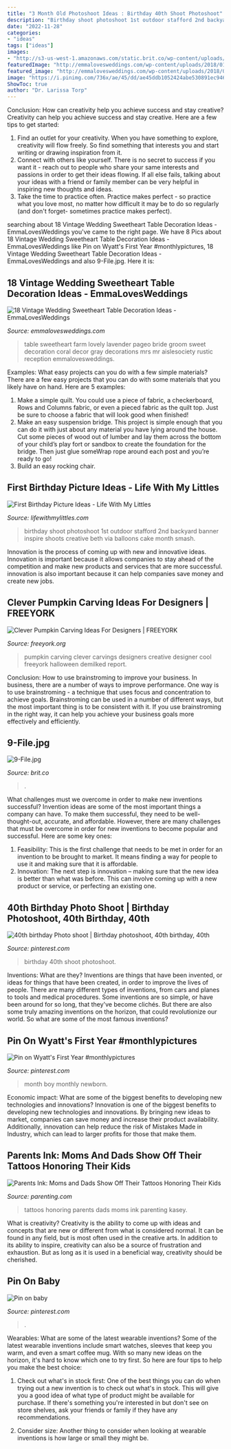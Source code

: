 ```yaml
---
title: "3 Month Old Photoshoot Ideas : Birthday 40th Shoot Photoshoot"
description: "Birthday shoot photoshoot 1st outdoor stafford 2nd backyard banner inspire shoots creative beth via balloons cake month smash"
date: "2022-11-28"
categories:
- "ideas"
tags: ["ideas"]
images:
- "http://s3-us-west-1.amazonaws.com/static.brit.co/wp-content/uploads/2013/08/9-File.jpg"
featuredImage: "http://emmalovesweddings.com/wp-content/uploads/2018/01/Mr.-Mrs.-vintage-sweetheart-table-ideas.jpg"
featured_image: "http://emmalovesweddings.com/wp-content/uploads/2018/01/Mr.-Mrs.-vintage-sweetheart-table-ideas.jpg"
image: "https://i.pinimg.com/736x/ae/45/dd/ae45ddb1052424abe530891ec946821e---month-old-baby-pictures-monthly-pictures.jpg"
ShowToc: true
author: "Dr. Larissa Torp"
---
```



Conclusion: How can creativity help you achieve success and stay creative?
Creativity can help you achieve success and stay creative. Here are a few tips to get started: 
1. Find an outlet for your creativity. When you have something to explore, creativity will flow freely. So find something that interests you and start writing or drawing inspiration from it. 
2. Connect with others like yourself. There is no secret to success if you want it - reach out to people who share your same interests and passions in order to get their ideas flowing. If all else fails, talking about your ideas with a friend or family member can be very helpful in inspiring new thoughts and ideas. 
3. Take the time to practice often. Practice makes perfect - so practice what you love most, no matter how difficult it may be to do so regularly (and don't forget- sometimes practice makes perfect).

	

		
searching about 18 Vintage Wedding Sweetheart Table Decoration Ideas - EmmaLovesWeddings you've came to the right page. We have 8 Pics about 18 Vintage Wedding Sweetheart Table Decoration Ideas - EmmaLovesWeddings like Pin on Wyatt&#039;s First Year #monthlypictures, 18 Vintage Wedding Sweetheart Table Decoration Ideas - EmmaLovesWeddings and also 9-File.jpg. Here it is:
		
    
## 18 Vintage Wedding Sweetheart Table Decoration Ideas - EmmaLovesWeddings

<img loading=lazy src="http://emmalovesweddings.com/wp-content/uploads/2018/01/Mr.-Mrs.-vintage-sweetheart-table-ideas.jpg" onerror="this.onerror=null;this.src='https://tse4.mm.bing.net/th?id=OIP.iL1P3e0qd1hEW9tzclO20wHaLH&amp;pid=15.1';" alt="18 Vintage Wedding Sweetheart Table Decoration Ideas - EmmaLovesWeddings">

_Source: emmalovesweddings.com_

>table sweetheart farm lovely lavender pageo bride groom sweet decoration coral decor gray decorations mrs mr aislesociety rustic reception emmalovesweddings. 

	

Examples: What easy projects can you do with a few simple materials?
There are a few easy projects that you can do with some materials that you likely have on hand. Here are 5 examples:
1. Make a simple quilt. You could use a piece of fabric, a checkerboard, Rows and Columns fabric, or even a pieced fabric as the quilt top. Just be sure to choose a fabric that will look good when finished! 
2. Make an easy suspension bridge. This project is simple enough that you can do it with just about any material you have lying around the house. Cut some pieces of wood out of lumber and lay them across the bottom of your child’s play fort or sandbox to create the foundation for the bridge. Then just glue someWrap rope around each post and you’re ready to go! 
3. Build an easy rocking chair.

    
## First Birthday Picture Ideas - Life With My Littles

<img loading=lazy src="https://i0.wp.com/farm1.staticflickr.com/616/20738847472_71edc87d1f_c.jpg?resize=533%2C800&amp;ssl=1" onerror="this.onerror=null;this.src='https://tse1.mm.bing.net/th?id=OIP.515MXH0RfHrVTVVEwUo3lgHaLH&amp;pid=15.1';" alt="First Birthday Picture Ideas - Life With My Littles">

_Source: lifewithmylittles.com_

>birthday shoot photoshoot 1st outdoor stafford 2nd backyard banner inspire shoots creative beth via balloons cake month smash. 

	

Innovation is the process of coming up with new and innovative ideas. Innovation is important because it allows companies to stay ahead of the competition and make new products and services that are more successful. innovation is also important because it can help companies save money and create new jobs.

    
## Clever Pumpkin Carving Ideas For Designers | FREEYORK

<img loading=lazy src="https://cdn.freeyork.org/wp-content/uploads/2016/11/designer-pumpkin-carvings-8.jpg" onerror="this.onerror=null;this.src='https://tse2.mm.bing.net/th?id=OIP.5OqfyV90V8ZSxckL9yFRtwHaKW&amp;pid=15.1';" alt="Clever Pumpkin Carving Ideas For Designers | FREEYORK">

_Source: freeyork.org_

>pumpkin carving clever carvings designers creative designer cool freeyork halloween demilked report. 

	

Conclusion: How to use brainstroming to improve your business.
In business, there are a number of ways to improve performance. One way is to use brainstroming - a technique that uses focus and concentration to achieve goals. Brainstroming can be used in a number of different ways, but the most important thing is to be consistent with it. If you use brainstroming in the right way, it can help you achieve your business goals more effectively and efficiently.

    
## 9-File.jpg

<img loading=lazy src="http://s3-us-west-1.amazonaws.com/static.brit.co/wp-content/uploads/2013/08/9-File.jpg" onerror="this.onerror=null;this.src='https://tse1.mm.bing.net/th?id=OIP.PzPR5sBcpG4_kQyPLuhjbgHaKO&amp;pid=15.1';" alt="9-File.jpg">

_Source: brit.co_

>. 

	

What challenges must we overcome in order to make new inventions successful?
Invention ideas are some of the most important things a company can have. To make them successful, they need to be well-thought-out, accurate, and affordable. However, there are many challenges that must be overcome in order for new inventions to become popular and successful. Here are some key ones:
1. Feasibility: This is the first challenge that needs to be met in order for an invention to be brought to market. It means finding a way for people to use it and making sure that it is affordable.
2. Innovation: The next step is innovation – making sure that the new idea is better than what was before. This can involve coming up with a new product or service, or perfecting an existing one. 
    
## 40th Birthday Photo Shoot | Birthday Photoshoot, 40th Birthday, 40th

<img loading=lazy src="https://i.pinimg.com/736x/9d/1e/4f/9d1e4fd3f5ce4df5689dea387a847995.jpg" onerror="this.onerror=null;this.src='https://tse3.mm.bing.net/th?id=OIP.XvMS81-cWLq8EqMj2QeXCAHaLH&amp;pid=15.1';" alt="40th birthday Photo shoot | Birthday photoshoot, 40th birthday, 40th">

_Source: pinterest.com_

>birthday 40th shoot photoshoot. 

	

Inventions: What are they?
Inventions are things that have been invented, or ideas for things that have been created, in order to improve the lives of people. There are many different types of inventions, from cars and planes to tools and medical procedures. Some inventions are so simple, or have been around for so long, that they've become clichés. But there are also some truly amazing inventions on the horizon, that could revolutionize our world. So what are some of the most famous inventions?

    
## Pin On Wyatt&#039;s First Year #monthlypictures

<img loading=lazy src="https://i.pinimg.com/736x/ae/45/dd/ae45ddb1052424abe530891ec946821e---month-old-baby-pictures-monthly-pictures.jpg" onerror="this.onerror=null;this.src='https://tse1.mm.bing.net/th?id=OIP.lYbuC-bKnP8QSxcx8OwOTAHaKt&amp;pid=15.1';" alt="Pin on Wyatt&#039;s First Year #monthlypictures">

_Source: pinterest.com_

>month boy monthly newborn. 

	

Economic impact: What are some of the biggest benefits to developing new technologies and innovations?
Innovation is one of the biggest benefits to developing new technologies and innovations. By bringing new ideas to market, companies can save money and increase their product availability. Additionally, innovation can help reduce the risk of Mistakes Made in Industry, which can lead to larger profits for those that make them.

    
## Parents Ink: Moms And Dads Show Off Their Tattoos Honoring Their Kids

<img loading=lazy src="https://images.parenting.mdpcdn.com/sites/parenting.com/files/styles/slide/public/tattoo17.jpg?itok=EV3rvnbw" onerror="this.onerror=null;this.src='https://tse2.mm.bing.net/th?id=OIP.ZxYeMvuV3NsvS9W2y_7JEAHaJ4&amp;pid=15.1';" alt="Parents Ink: Moms and Dads Show Off Their Tattoos Honoring Their Kids">

_Source: parenting.com_

>tattoos honoring parents dads moms ink parenting kasey. 

	

What is creativity?
Creativity is the ability to come up with ideas and concepts that are new or different from what is considered normal. It can be found in any field, but is most often used in the creative arts. In addition to its ability to inspire, creativity can also be a source of frustration and exhaustion. But as long as it is used in a beneficial way, creativity should be cherished.

    
## Pin On Baby

<img loading=lazy src="https://i.pinimg.com/736x/84/78/3e/84783e9c16d152fb374d2b2ba4a000fd.jpg" onerror="this.onerror=null;this.src='https://tse3.mm.bing.net/th?id=OIP.a5Y1xpLOAvKCmqveoyiA2gHaJ4&amp;pid=15.1';" alt="Pin on baby">

_Source: pinterest.com_

>. 

	

Wearables: What are some of the latest wearable inventions?
Some of the latest wearable inventions include smart watches, sleeves that keep you warm, and even a smart coffee mug. With so many new ideas on the horizon, it's hard to know which one to try first. So here are four tips to help you make the best choice:
1. Check out what's in stock first: One of the best things you can do when trying out a new invention is to check out what's in stock. This will give you a good idea of what type of product might be available for purchase. If there's something you're interested in but don't see on store shelves, ask your friends or family if they have any recommendations.

2. Consider size: Another thing to consider when looking at wearable inventions is how large or small they might be.

